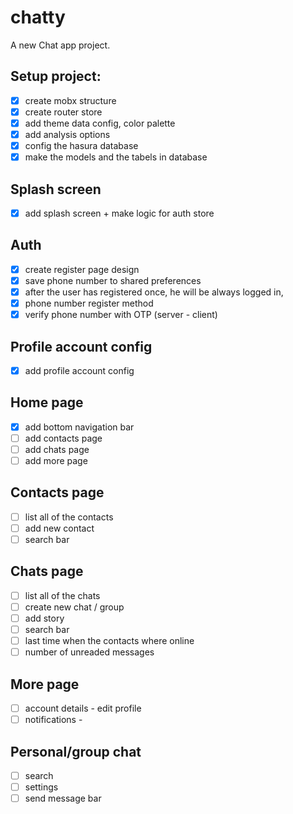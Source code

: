 # chatty

A new Chat app project.

## Setup project:

- [x] create mobx structure
- [x] create router store
- [x] add theme data config, color palette
- [x] add analysis options
- [x] config the hasura database
- [x] make the models and the tabels in database

## Splash screen

- [x] add splash screen + make logic for auth store

## Auth

- [x] create register page design
- [x] save phone number to shared preferences
- [x] after the user has registered once, he will be always logged in,
- [x] phone number register method
- [x] verify phone number with OTP (server - client)

## Profile account config

- [x] add profile account config

## Home page

- [x] add bottom navigation bar
- [ ] add contacts page
- [ ] add chats page
- [ ] add more page

## Contacts page

- [ ] list all of the contacts
- [ ] add new contact
- [ ] search bar

## Chats page

- [ ] list all of the chats
- [ ] create new chat / group
- [ ] add story
- [ ] search bar
- [ ] last time when the contacts where online
- [ ] number of unreaded messages

## More page

- [ ] account details - edit profile
- [ ] notifications -

## Personal/group chat

- [ ] search
- [ ] settings
- [ ] send message bar
